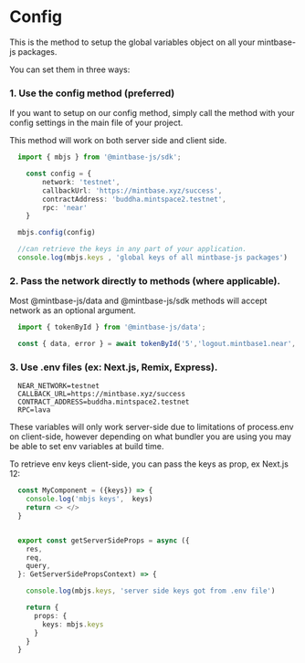 # Config

This is the method to setup the global variables object on all your mintbase-js packages.

You can set them in three ways:

### 1. Use the config method (preferred)
If you want to setup on our config method, simply call the method with your config settings in the main file of your project.

This method will work on both server side and client side.

```typescript
  import { mbjs } from '@mintbase-js/sdk';

    const config = {
        network: 'testnet',
        callbackUrl: 'https://mintbase.xyz/success',
        contractAddress: 'buddha.mintspace2.testnet',
        rpc: 'near'
    }

  mbjs.config(config)

  //can retrieve the keys in any part of your application.
  console.log(mbjs.keys , 'global keys of all mintbase-js packages')
```


### 2. Pass the network directly to methods (where applicable).

Most @mintbase-js/data and @mintbase-js/sdk methods will accept network as an optional argument.

```typescript
  import { tokenById } from '@mintbase-js/data';

  const { data, error } = await tokenById('5','logout.mintbase1.near', 'mainnet');
```

### 3. Use .env files (ex: Next.js, Remix, Express).

```
  NEAR_NETWORK=testnet
  CALLBACK_URL=https://mintbase.xyz/success
  CONTRACT_ADDRESS=buddha.mintspace2.testnet
  RPC=lava
```

These variables will only work server-side due to limitations of process.env on client-side, however depending on what bundler you are using you may be able to set env variables at build time.

To retrieve env keys client-side, you can pass the keys as prop, ex Next.js 12:

```typescript
  const MyComponent = ({keys}) => {
    console.log('mbjs keys',  keys)
    return <> </>
  }


  export const getServerSideProps = async ({
    res,
    req,
    query,
  }: GetServerSidePropsContext) => {

    console.log(mbjs.keys, 'server side keys got from .env file')

    return {
      props: {
        keys: mbjs.keys
      }
    }
  }
```

